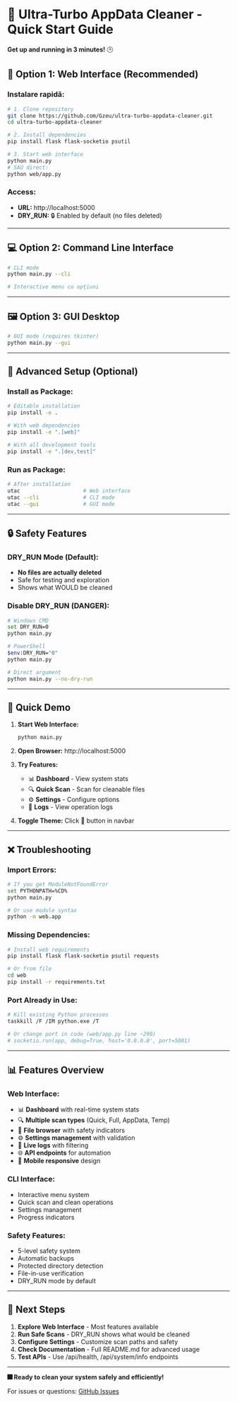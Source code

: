 # 🚀 Ultra-Turbo AppData Cleaner - Quick Start Guide

**Get up and running in 3 minutes!** 🕒

## 📱 Option 1: Web Interface (Recommended)

### **Instalare rapidă:**
```bash
# 1. Clone repository
git clone https://github.com/Gzeu/ultra-turbo-appdata-cleaner.git
cd ultra-turbo-appdata-cleaner

# 2. Install dependencies
pip install flask flask-socketio psutil

# 3. Start web interface
python main.py
# SAU direct:
python web/app.py
```

### **Access:**
- **URL:** http://localhost:5000
- **DRY_RUN:** 🔒 Enabled by default (no files deleted)

---

## 💻 Option 2: Command Line Interface

```bash
# CLI mode
python main.py --cli

# Interactive menu cu opțiuni
```

---

## 🖼️ Option 3: GUI Desktop

```bash
# GUI mode (requires tkinter)
python main.py --gui
```

---

## 🔧 Advanced Setup (Optional)

### **Install as Package:**
```bash
# Editable installation
pip install -e .

# With web dependencies
pip install -e ".[web]"

# With all development tools
pip install -e ".[dev,test]"
```

### **Run as Package:**
```bash
# After installation
utac                    # Web interface
utac --cli              # CLI mode
utac --gui              # GUI mode
```

---

## 🔒 Safety Features

### **DRY_RUN Mode (Default):**
- **No files are actually deleted**
- Safe for testing and exploration
- Shows what WOULD be cleaned

### **Disable DRY_RUN (DANGER):**
```bash
# Windows CMD
set DRY_RUN=0
python main.py

# PowerShell
$env:DRY_RUN="0"
python main.py

# Direct argument
python main.py --no-dry-run
```

---

## 🎥 Quick Demo

1. **Start Web Interface:**
   ```bash
   python main.py
   ```

2. **Open Browser:** http://localhost:5000

3. **Try Features:**
   - 📊 **Dashboard** - View system stats
   - 🔍 **Quick Scan** - Scan for cleanable files
   - ⚙️ **Settings** - Configure options
   - 📜 **Logs** - View operation logs

4. **Toggle Theme:** Click 🌙 button in navbar

---

## ❌ Troubleshooting

### **Import Errors:**
```bash
# If you get ModuleNotFoundError
set PYTHONPATH=%CD%
python main.py

# Or use module syntax
python -m web.app
```

### **Missing Dependencies:**
```bash
# Install web requirements
pip install flask flask-socketio psutil requests

# Or from file
cd web
pip install -r requirements.txt
```

### **Port Already in Use:**
```bash
# Kill existing Python processes
taskkill /F /IM python.exe /T

# Or change port in code (web/app.py line ~290)
# socketio.run(app, debug=True, host='0.0.0.0', port=5001)
```

---

## 📊 Features Overview

### **Web Interface:**
- 📊 **Dashboard** with real-time system stats
- 🔍 **Multiple scan types** (Quick, Full, AppData, Temp)
- 📄 **File browser** with safety indicators
- ⚙️ **Settings management** with validation
- 📜 **Live logs** with filtering
- 🌐 **API endpoints** for automation
- 📱 **Mobile responsive** design

### **CLI Interface:**
- Interactive menu system
- Quick scan and clean operations
- Settings management
- Progress indicators

### **Safety Features:**
- 5-level safety system
- Automatic backups
- Protected directory detection
- File-in-use verification
- DRY_RUN mode by default

---

## 🚀 Next Steps

1. **Explore Web Interface** - Most features available
2. **Run Safe Scans** - DRY_RUN shows what would be cleaned
3. **Configure Settings** - Customize scan paths and safety
4. **Check Documentation** - Full README.md for advanced usage
5. **Test APIs** - Use /api/health, /api/system/info endpoints

---

**🎆 Ready to clean your system safely and efficiently!**

For issues or questions: [GitHub Issues](https://github.com/Gzeu/ultra-turbo-appdata-cleaner/issues)